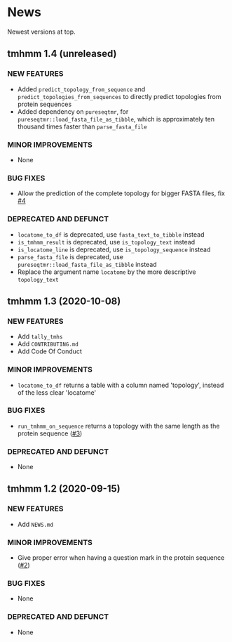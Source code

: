 # News

Newest versions at top.

## tmhmm 1.4 (unreleased)

### NEW FEATURES

  * Added `predict_topology_from_sequence` 
    and `predict_topologies_from_sequences` to directly predict topologies
    from protein sequences
  * Added dependency on `pureseqtmr`, 
    for `pureseqtmr::load_fasta_file_as_tibble`,
    which is approximately ten thousand times faster than `parse_fasta_file`
 
### MINOR IMPROVEMENTS

  * None

### BUG FIXES

  * Allow the prediction of the complete topology for bigger FASTA files, 
    fix [#4](https://github.com/richelbilderbeek/tmhmm/issues/4)

### DEPRECATED AND DEFUNCT

  * `locatome_to_df` is deprecated, use `fasta_text_to_tibble` instead
  * `is_tmhmm_result` is deprecated, use `is_topology_text` instead
  * `is_locatome_line` is deprecated, use `is_topology_sequence` instead
  * `parse_fasta_file` is deprecated, use `pureseqtmr::load_fasta_file_as_tibble` instead
  * Replace the argument name `locatome` by the more descriptive `topology_text`

## tmhmm 1.3 (2020-10-08)

### NEW FEATURES

  * Add `tally_tmhs`
  * Add `CONTRIBUTING.md`
  * Add Code Of Conduct
 
### MINOR IMPROVEMENTS

  * `locatome_to_df` returns a table with a column named 'topology',
    instead of the less clear 'locatome'

### BUG FIXES

  * `run_tmhmm_on_sequence` returns a topology with the same length
    as the protein sequence ([#3](https://github.com/richelbilderbeek/tmhmm/issues/3))

### DEPRECATED AND DEFUNCT

  * None

## tmhmm 1.2 (2020-09-15)

### NEW FEATURES

  * Add `NEWS.md`
  
### MINOR IMPROVEMENTS

  * Give proper error when having a question mark in the protein sequence ([#2](https://github.com/richelbilderbeek/tmhmm/issues/2))

### BUG FIXES

  * None

### DEPRECATED AND DEFUNCT

  * None

